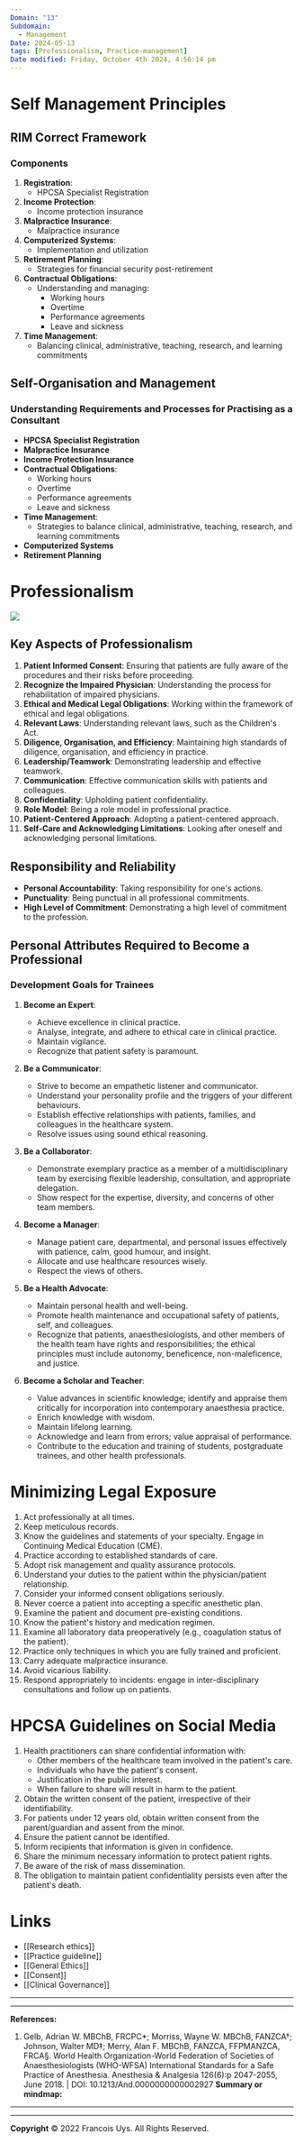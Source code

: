```yaml
---
Domain: "13"
Subdomain:
  - Management
Date: 2024-05-13
tags: [Professionalism, Practice-management]
Date modified: Friday, October 4th 2024, 4:56:14 pm
---
```


# Self Management Principles
## RIM Correct Framework

### Components

1. **Registration**:
	- HPCSA Specialist Registration
2. **Income Protection**:
	- Income protection insurance
3. **Malpractice Insurance**:
	- Malpractice insurance
4. **Computerized Systems**:
	- Implementation and utilization
5. **Retirement Planning**:
	- Strategies for financial security post-retirement
6. **Contractual Obligations**:
	- Understanding and managing:
		- Working hours
		- Overtime
		- Performance agreements
		- Leave and sickness
7. **Time Management**:
	- Balancing clinical, administrative, teaching, research, and learning commitments

## Self-Organisation and Management

### Understanding Requirements and Processes for Practising as a Consultant

- **HPCSA Specialist Registration**
- **Malpractice Insurance**
- **Income Protection Insurance**
- **Contractual Obligations**:
	- Working hours
	- Overtime
	- Performance agreements
	- Leave and sickness
- **Time Management**:
	- Strategies to balance clinical, administrative, teaching, research, and learning commitments
- **Computerized Systems**
- **Retirement Planning**
# Professionalism

![](Pasted%20image%2020240529171434.png)

## Key Aspects of Professionalism
1. **Patient Informed Consent**: Ensuring that patients are fully aware of the procedures and their risks before proceeding.
2. **Recognize the Impaired Physician**: Understanding the process for rehabilitation of impaired physicians.
3. **Ethical and Medical Legal Obligations**: Working within the framework of ethical and legal obligations.
4. **Relevant Laws**: Understanding relevant laws, such as the Children's Act.
5. **Diligence, Organisation, and Efficiency**: Maintaining high standards of diligence, organisation, and efficiency in practice.
6. **Leadership/Teamwork**: Demonstrating leadership and effective teamwork.
7. **Communication**: Effective communication skills with patients and colleagues.
8. **Confidentiality**: Upholding patient confidentiality.
9. **Role Model**: Being a role model in professional practice.
10. **Patient-Centered Approach**: Adopting a patient-centered approach.
11. **Self-Care and Acknowledging Limitations**: Looking after oneself and acknowledging personal limitations.

## Responsibility and Reliability
- **Personal Accountability**: Taking responsibility for one's actions.
- **Punctuality**: Being punctual in all professional commitments.
- **High Level of Commitment**: Demonstrating a high level of commitment to the profession.

## Personal Attributes Required to Become a Professional

### Development Goals for Trainees

1. **Become an Expert**:
   - Achieve excellence in clinical practice.
   - Analyse, integrate, and adhere to ethical care in clinical practice.
   - Maintain vigilance.
   - Recognize that patient safety is paramount.

2. **Be a Communicator**:
   - Strive to become an empathetic listener and communicator.
   - Understand your personality profile and the triggers of your different behaviours.
   - Establish effective relationships with patients, families, and colleagues in the healthcare system.
   - Resolve issues using sound ethical reasoning.

3. **Be a Collaborator**:
   - Demonstrate exemplary practice as a member of a multidisciplinary team by exercising flexible leadership, consultation, and appropriate delegation.
   - Show respect for the expertise, diversity, and concerns of other team members.

4. **Become a Manager**:
   - Manage patient care, departmental, and personal issues effectively with patience, calm, good humour, and insight.
   - Allocate and use healthcare resources wisely.
   - Respect the views of others.

5. **Be a Health Advocate**:
   - Maintain personal health and well-being.
   - Promote health maintenance and occupational safety of patients, self, and colleagues.
   - Recognize that patients, anaesthesiologists, and other members of the health team have rights and responsibilities; the ethical principles must include autonomy, beneficence, non-maleficence, and justice.

6. **Become a Scholar and Teacher**:
   - Value advances in scientific knowledge; identify and appraise them critically for incorporation into contemporary anaesthesia practice.
   - Enrich knowledge with wisdom.
   - Maintain lifelong learning.
   - Acknowledge and learn from errors; value appraisal of performance.
   - Contribute to the education and training of students, postgraduate trainees, and other health professionals.

# Minimizing Legal Exposure
1. Act professionally at all times.
2. Keep meticulous records.
3. Know the guidelines and statements of your specialty. Engage in Continuing Medical Education (CME).
4. Practice according to established standards of care.
5. Adopt risk management and quality assurance protocols.
6. Understand your duties to the patient within the physician/patient relationship.
7. Consider your informed consent obligations seriously.
8. Never coerce a patient into accepting a specific anesthetic plan.
9. Examine the patient and document pre-existing conditions.
10. Know the patient's history and medication regimen.
11. Examine all laboratory data preoperatively (e.g., coagulation status of the patient).
12. Practice only techniques in which you are fully trained and proficient.
13. Carry adequate malpractice insurance.
14. Avoid vicarious liability.
15. Respond appropriately to incidents: engage in inter-disciplinary consultations and follow up on patients.

# HPCSA Guidelines on Social Media
1. Health practitioners can share confidential information with:
   - Other members of the healthcare team involved in the patient's care.
   - Individuals who have the patient's consent.
   - Justification in the public interest.
   - When failure to share will result in harm to the patient.
2. Obtain the written consent of the patient, irrespective of their identifiability.
3. For patients under 12 years old, obtain written consent from the parent/guardian and assent from the minor.
4. Ensure the patient cannot be identified.
5. Inform recipients that information is given in confidence.
6. Share the minimum necessary information to protect patient rights.
7. Be aware of the risk of mass dissemination.
8. The obligation to maintain patient confidentiality persists even after the patient's death.

# Links
- [[Research ethics]]
- [[Practice guideline]]
- [[General Ethics]]
- [[Consent]]
- [[Clinical Governance]]

---

---
**References:**  

1. Gelb, Adrian W. MBChB, FRCPC*; Morriss, Wayne W. MBChB, FANZCA†; Johnson, Walter MD‡; Merry, Alan F. MBChB, FANZCA, FFPMANZCA, FRCA§. World Health Organization-World Federation of Societies of Anaesthesiologists (WHO-WFSA) International Standards for a Safe Practice of Anesthesia. Anesthesia & Analgesia 126(6):p 2047-2055, June 2018. | DOI: 10.1213/And.0000000000002927
**Summary or mindmap:**

------------------------------------------------------------------------------------------------------------------------------------------------------------------------------------------------------------------------------
---
**Copyright**
© 2022 Francois Uys. All Rights Reserved.
